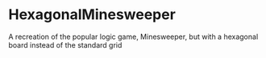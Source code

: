# HexagonalMinesweeper
A recreation of the popular logic game, Minesweeper, but with a hexagonal board instead of the standard grid
